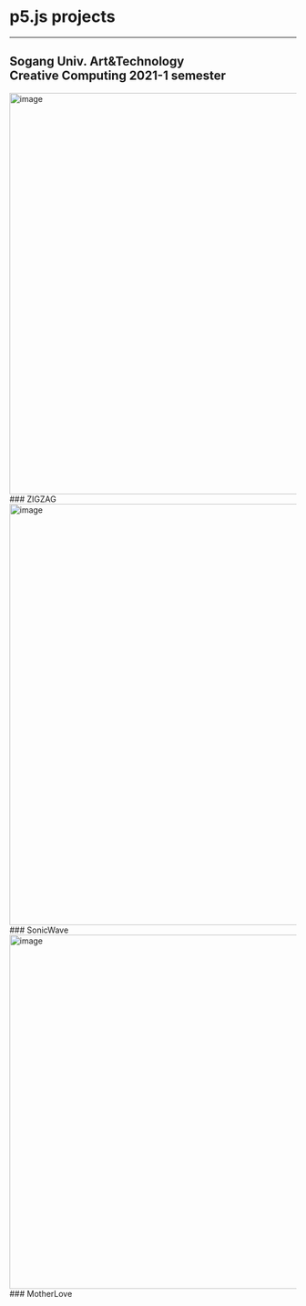# p5.js projects
----------
Sogang Univ. Art&Technology  
Creative Computing 2021-1 semester
----------
<img width="705" alt="image" src="https://user-images.githubusercontent.com/80743307/141133979-8cde5af1-20b2-4dcd-8aab-b369872c657d.png">
### ZIGZAG
<img width="740" alt="image" src="https://user-images.githubusercontent.com/80743307/141134139-24401d8f-06ca-4c60-b0ee-a0ab53b9129f.png">
### SonicWave
<img width="622" alt="image" src="https://user-images.githubusercontent.com/80743307/141134256-15fb2f51-bd0f-4be1-aefd-fcfe85a6ff97.png">
### MotherLove
